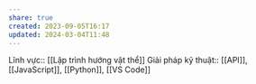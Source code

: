```yaml
---
share: true
created: 2023-09-05T16:17
updated: 2024-03-04T11:48
---
```

Lĩnh vực:: [[Lập trình hướng vật thể]]
Giải pháp kỹ thuật:: [[API]], [[JavaScript]], [[Python]], [[VS Code]]